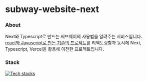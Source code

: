 # subway-website-next

### About
Next와 Typescript로 만드는 써브웨이의 사용법을 알려주는 서비스입니다.<br />
[react와 Javascript로 만든 기존의 프로젝트](https://github.com/gouz7514/subway-website)를 리팩토링함과 동시에 Next, Typescript, Vercel을 활용해 이전한 프로젝트입니다.

### Stack
[![Tech stacks](https://skillicons.dev/icons?i=ts,nextjs,vercel,prisma)](https://skillicons.dev)